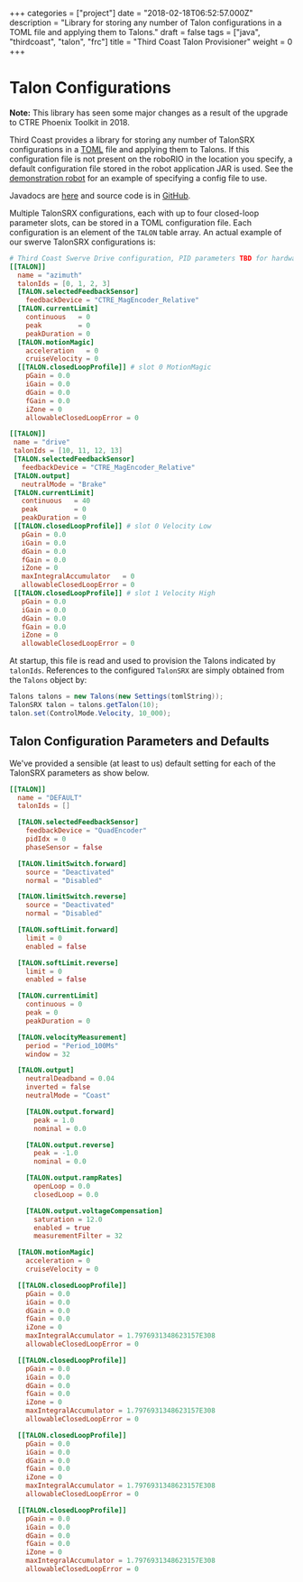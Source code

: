 +++
categories = ["project"]
date = "2018-02-18T06:52:57.000Z"
description = "Library for storing any number of Talon configurations in a TOML file and applying them to Talons."
draft = false
tags = ["java", "thirdcoast", "talon", "frc"]
title = "Third Coast Talon Provisioner"
weight = 0
+++

# Talon Configurations

**Note:** This library has seen some major changes as a result of the upgrade to CTRE Phoenix Toolkit in 2018.

Third Coast provides a library for storing any number of TalonSRX configurations in a [TOML](https://github.com/toml-lang/toml) file and applying them to Talons. If this configuration file is not present on the roboRIO in the location you specify, a default configuration file stored in the robot application JAR is used. See the [demonstration robot][robot] for an example of specifying a config file to use.

Javadocs are [here](https://strykeforce.github.io/thirdcoast/javadoc/) and source code is in [GitHub](https://github.com/strykeforce/thirdcoast).

Multiple TalonSRX configurations, each with up to four closed-loop parameter slots, can be stored in a TOML configuration file. Each configuration is an element of the `TALON` table array. An actual example of our swerve TalonSRX configurations is:

```toml
# Third Coast Swerve Drive configuration, PID parameters TBD for hardware
[[TALON]]
  name = "azimuth"
  talonIds = [0, 1, 2, 3]
  [TALON.selectedFeedbackSensor]
    feedbackDevice = "CTRE_MagEncoder_Relative"
  [TALON.currentLimit]
    continuous   = 0
    peak         = 0
    peakDuration = 0
  [TALON.motionMagic]
    acceleration   = 0
    cruiseVelocity = 0
  [[TALON.closedLoopProfile]] # slot 0 MotionMagic
    pGain = 0.0
    iGain = 0.0
    dGain = 0.0
    fGain = 0.0
    iZone = 0
    allowableClosedLoopError = 0

[[TALON]]
 name = "drive"
 talonIds = [10, 11, 12, 13]
 [TALON.selectedFeedbackSensor]
   feedbackDevice = "CTRE_MagEncoder_Relative"
 [TALON.output]
   neutralMode = "Brake"
 [TALON.currentLimit]
   continuous   = 40
   peak         = 0
   peakDuration = 0
 [[TALON.closedLoopProfile]] # slot 0 Velocity Low
   pGain = 0.0
   iGain = 0.0
   dGain = 0.0
   fGain = 0.0
   iZone = 0
   maxIntegralAccumulator   = 0
   allowableClosedLoopError = 0
 [[TALON.closedLoopProfile]] # slot 1 Velocity High
   pGain = 0.0
   iGain = 0.0
   dGain = 0.0
   fGain = 0.0
   iZone = 0
   allowableClosedLoopError = 0
```

At startup, this file is read and used to provision the Talons indicated by `talonIds`. References to the configured `TalonSRX` are simply obtained from the `Talons` object by:

```java
Talons talons = new Talons(new Settings(tomlString));
TalonSRX talon = talons.getTalon(10);
talon.set(ControlMode.Velocity, 10_000);
```

## Talon Configuration Parameters and Defaults

We've provided a sensible (at least to us) default setting for each of the TalonSRX parameters as show below.

```toml
[[TALON]]
  name = "DEFAULT"
  talonIds = []

  [TALON.selectedFeedbackSensor]
    feedbackDevice = "QuadEncoder"
    pidIdx = 0
    phaseSensor = false

  [TALON.limitSwitch.forward]
    source = "Deactivated"
    normal = "Disabled"

  [TALON.limitSwitch.reverse]
    source = "Deactivated"
    normal = "Disabled"

  [TALON.softLimit.forward]
    limit = 0
    enabled = false

  [TALON.softLimit.reverse]
    limit = 0
    enabled = false

  [TALON.currentLimit]
    continuous = 0
    peak = 0
    peakDuration = 0

  [TALON.velocityMeasurement]
    period = "Period_100Ms"
    window = 32

  [TALON.output]
    neutralDeadband = 0.04
    inverted = false
    neutralMode = "Coast"

    [TALON.output.forward]
      peak = 1.0
      nominal = 0.0

    [TALON.output.reverse]
      peak = -1.0
      nominal = 0.0

    [TALON.output.rampRates]
      openLoop = 0.0
      closedLoop = 0.0

    [TALON.output.voltageCompensation]
      saturation = 12.0
      enabled = true
      measurementFilter = 32

  [TALON.motionMagic]
    acceleration = 0
    cruiseVelocity = 0

  [[TALON.closedLoopProfile]]
    pGain = 0.0
    iGain = 0.0
    dGain = 0.0
    fGain = 0.0
    iZone = 0
    maxIntegralAccumulator = 1.7976931348623157E308
    allowableClosedLoopError = 0

  [[TALON.closedLoopProfile]]
    pGain = 0.0
    iGain = 0.0
    dGain = 0.0
    fGain = 0.0
    iZone = 0
    maxIntegralAccumulator = 1.7976931348623157E308
    allowableClosedLoopError = 0

  [[TALON.closedLoopProfile]]
    pGain = 0.0
    iGain = 0.0
    dGain = 0.0
    fGain = 0.0
    iZone = 0
    maxIntegralAccumulator = 1.7976931348623157E308
    allowableClosedLoopError = 0

  [[TALON.closedLoopProfile]]
    pGain = 0.0
    iGain = 0.0
    dGain = 0.0
    fGain = 0.0
    iZone = 0
    maxIntegralAccumulator = 1.7976931348623157E308
    allowableClosedLoopError = 0
```

[robot]: https://github.com/strykeforce/thirdcoast/tree/master/robot
